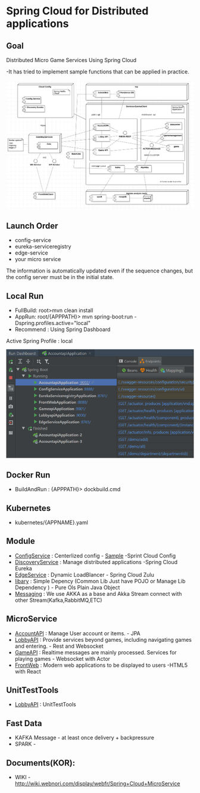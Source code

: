 # Spring Cloud for Distributed applications

## Goal
Distributed Micro Game Services Using Spring Cloud

-It has tried to implement sample functions that can be applied in practice.

![Alt text](library/doc-res/spring-cloud-arc.png)

## Launch Order
* config-service
* eureka-serviceregistry
* edge-service
* your micro service
    
The information is automatically updated even if the sequence changes, but the config server must be in the initial state.

## Local Run
* FullBuild: root>mvn clean install
* AppRun: root/{APPPATH}> mvn spring-boot:run -Dspring.profiles.active="local"
* Recommend : Using Spring Dashboard

Active Spring Profile : local

![Alt text](library/doc-res/spring-dashboard.png)


## Docker Run
* BuildAndRun : {APPPATH}> dockbuild.cmd

## Kubernetes
* kubernetes/{APPNAME}.yaml

## Module
* [ConfigService](config-service) : Centerlized config - [Sample](/library/config-sample) -Sprint Cloud Config
* [DiscoveryService](eureka-serviceregistry) : Manage distributed applications -Spring Cloud Eureka
* [EdgeService](edge-service) : Dynamic LoadBlancer - Spring Cloud Zulu
* [libary](library) : Simple Depency (Common Lib Just have POJO or Manage Lib Dependency ) - Pure Ols Plain Java Object
* [Messaging](library/akka.MD) : We use AKKA as a base and Akka Stream connect with other Stream(Kafka,RabbitMQ,ETC)

## MicroService
* [AccountAPI](accountapi) : Manage User account or items. - JPA
* [LobbyAPI](lobbyapi) : Provide services beyond games, including navigating games and entering. - Rest and Websocket
* [GameAPI](gameapi) : Realtime messages are mainly processed. Services for playing games - Websocket with Actor
* [FrontWeb](front-web) : Modern web applications to be displayed to users -HTML5 with React

## UnitTestTools
* [LobbyAPI](lobbyapi/src/test) : UnitTestTools

## Fast Data
* KAFKA Message - at least once delivery + backpressure
* SPARK - 


## Documents(KOR):
* WIKI - http://wiki.webnori.com/display/webfr/Spring+Cloud+MicroService



